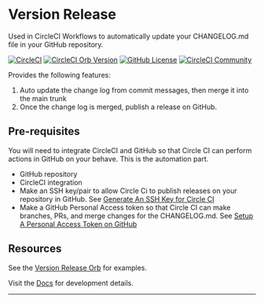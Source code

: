 # Version Release

Used in CircleCI Workflows to automatically update your CHANGELOG.md file in
your GitHub repository.

[![CircleCI](https://dl.circleci.com/status-badge/img/gh/kohirens/version-release-orb/tree/main.svg?style=svg)](https://dl.circleci.com/status-badge/redirect/gh/kohirens/version-release-orb/tree/main) [![CircleCI Orb Version](https://badges.circleci.com/orbs/kohirens/version-release.svg)](https://circleci.com/orbs/registry/orb/kohirens/version-release) [![GitHub License](https://img.shields.io/badge/license-MIT-lightgrey.svg)](https://raw.githubusercontent.com/kohirens/version-release-orb/master/LICENSE) [![CircleCI Community](https://img.shields.io/badge/community-CircleCI%20Discuss-343434.svg)](https://discuss.circleci.com/c/ecosystem/orbs)

Provides the following features:

1. Auto update the change log from commit messages, then merge it into the main trunk
2. Once the change log is merged, publish a release on GitHub.

## Pre-requisites

You will need to integrate CircleCI and GitHub so that Circle CI can perform
actions in GitHub on your behave. This is the automation part.
* GitHub repository
* CircleCI integration
* Make an SSH key/pair to allow Circle Ci to publish releases on your
  repository in GitHub. See [Generate An SSH Key for Circle CI]
* Make a GitHub Personal Access token so that Circle CI can make branches,
  PRs, and merge changes for the CHANGELOG.md. See [Setup A Personal Access Token on GitHub]

## Resources

See the [Version Release Orb] for examples.

Visit the [Docs] for development details.

---

[Generate An SSH Key for Circle CI]: /docs/setup-keys.md#generate-an-ssh-key-for-circle-ci
[Setup A Personal Access Token on GitHub]: /docs/setup-keys.md#setup-a-personal-access-token-on-github
[Version Release Orb]: https://circleci.com/developer/orbs/orb/kohirens/version-release#usage-examples
[Docs]: /docs/index.md
